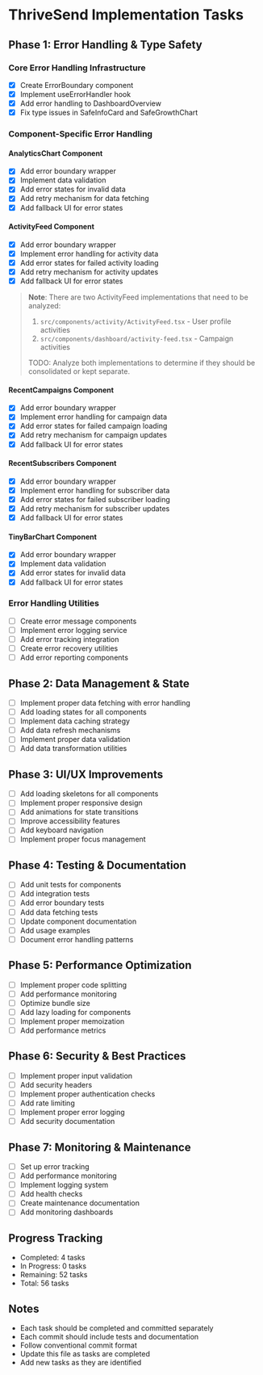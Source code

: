 # ThriveSend Implementation Tasks

## Phase 1: Error Handling & Type Safety
### Core Error Handling Infrastructure
- [x] Create ErrorBoundary component
- [x] Implement useErrorHandler hook
- [x] Add error handling to DashboardOverview
- [x] Fix type issues in SafeInfoCard and SafeGrowthChart

### Component-Specific Error Handling
#### AnalyticsChart Component
- [x] Add error boundary wrapper
- [x] Implement data validation
- [x] Add error states for invalid data
- [x] Add retry mechanism for data fetching
- [x] Add fallback UI for error states

#### ActivityFeed Component
- [x] Add error boundary wrapper
- [x] Implement error handling for activity data
- [x] Add error states for failed activity loading
- [x] Add retry mechanism for activity updates
- [x] Add fallback UI for error states

> **Note**: There are two ActivityFeed implementations that need to be analyzed:
> 1. `src/components/activity/ActivityFeed.tsx` - User profile activities
> 2. `src/components/dashboard/activity-feed.tsx` - Campaign activities
> 
> TODO: Analyze both implementations to determine if they should be consolidated or kept separate.

#### RecentCampaigns Component
- [x] Add error boundary wrapper
- [x] Implement error handling for campaign data
- [x] Add error states for failed campaign loading
- [x] Add retry mechanism for campaign updates
- [x] Add fallback UI for error states

#### RecentSubscribers Component
- [x] Add error boundary wrapper
- [x] Implement error handling for subscriber data
- [x] Add error states for failed subscriber loading
- [x] Add retry mechanism for subscriber updates
- [x] Add fallback UI for error states

#### TinyBarChart Component
- [x] Add error boundary wrapper
- [x] Implement data validation
- [x] Add error states for invalid data
- [x] Add fallback UI for error states

### Error Handling Utilities
- [ ] Create error message components
- [ ] Implement error logging service
- [ ] Add error tracking integration
- [ ] Create error recovery utilities
- [ ] Add error reporting components

## Phase 2: Data Management & State
- [ ] Implement proper data fetching with error handling
- [ ] Add loading states for all components
- [ ] Implement data caching strategy
- [ ] Add data refresh mechanisms
- [ ] Implement proper data validation
- [ ] Add data transformation utilities

## Phase 3: UI/UX Improvements
- [ ] Add loading skeletons for all components
- [ ] Implement proper responsive design
- [ ] Add animations for state transitions
- [ ] Improve accessibility features
- [ ] Add keyboard navigation
- [ ] Implement proper focus management

## Phase 4: Testing & Documentation
- [ ] Add unit tests for components
- [ ] Add integration tests
- [ ] Add error boundary tests
- [ ] Add data fetching tests
- [ ] Update component documentation
- [ ] Add usage examples
- [ ] Document error handling patterns

## Phase 5: Performance Optimization
- [ ] Implement proper code splitting
- [ ] Add performance monitoring
- [ ] Optimize bundle size
- [ ] Add lazy loading for components
- [ ] Implement proper memoization
- [ ] Add performance metrics

## Phase 6: Security & Best Practices
- [ ] Implement proper input validation
- [ ] Add security headers
- [ ] Implement proper authentication checks
- [ ] Add rate limiting
- [ ] Implement proper error logging
- [ ] Add security documentation

## Phase 7: Monitoring & Maintenance
- [ ] Set up error tracking
- [ ] Add performance monitoring
- [ ] Implement logging system
- [ ] Add health checks
- [ ] Create maintenance documentation
- [ ] Add monitoring dashboards

## Progress Tracking
- Completed: 4 tasks
- In Progress: 0 tasks
- Remaining: 52 tasks
- Total: 56 tasks

## Notes
- Each task should be completed and committed separately
- Each commit should include tests and documentation
- Follow conventional commit format
- Update this file as tasks are completed
- Add new tasks as they are identified 